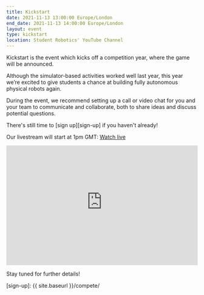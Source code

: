 ```yaml
---
title: Kickstart
date: 2021-11-13 13:00:00 Europe/London
end_date: 2021-11-13 14:00:00 Europe/London
layout: event
type: kickstart
location: Student Robotics' YouTube Channel
---
```


Kickstart is the event which kicks off a competition year, where the game will
be announced.

Although the simulator-based activities worked well last year, this year we’re excited to give students a chance at building fully autonomous physical robots again.

During the event, we recommend setting up a call or video chat for you and your team to communicate and collaborate, both to share ideas and discuss potential questions.

There's still time to [sign up][sign-up] if you haven't already!

Our livestream will start at 1pm GMT: [Watch live](https://www.youtube.com/watch?v=QdZSiUWU4Sk)

<iframe title="Livestream of the Kickstart Event" width="100%" height="315" src="https://www.youtube-nocookie.com/embed/QdZSiUWU4Sk" frameborder="0" allow="accelerometer; autoplay; encrypted-media; gyroscope; picture-in-picture" allowfullscreen></iframe>

Stay tuned for further details!

[sign-up]: {{ site.baseurl }}/compete/
